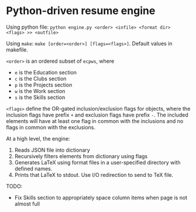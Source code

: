 # Python-driven resume engine
Using python file: 
`python engine.py <order> <infile> <format dir> <flags> >> <outfile>`

Using `make`: `make [order=<order>] [flags=<flags>]`. Default values in makefile.

`<order>` is an ordered subset of `ecpws`, where
- `e` is the Education section
- `c` is the Clubs section
- `p` is the Projects section
- `w` is the Work section
- `s` is the Skills section

`<flags>` define the OR-gated inclusion/exclusion flags for objects, where the
inclusion flags have prefix `+` and exclusion flags have prefix `-`. The
included elements will have at least one flag in common with the inclusions and
no flags in common with the exclusions.

At a high level, the engine:
1. Reads JSON file into dictionary
2. Recursively filters elements from dictionary using flags
3. Generates LaTeX using format files in a user-specified directory with defined names.
4. Prints that LaTeX to stdout. Use I/O redirection to send to TeX file.

TODO:
- Fix Skills section to appropriately space column items when page is not almost
  full
